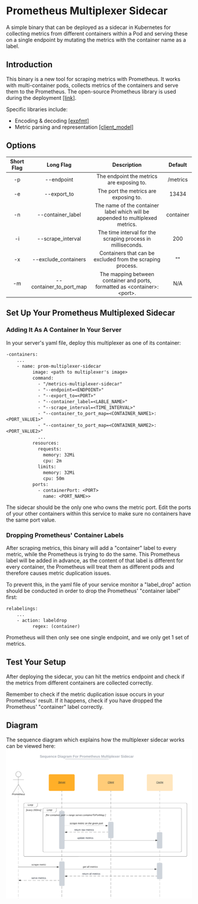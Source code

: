 # Prometheus Multiplexer Sidecar

A simple binary that can be deployed as a sidecar in Kubernetes for collecting metrics from
different containers within a Pod and serving these on a single endpoint by mutating the metrics
with the container name as a label.

## Introduction

This binary is a new tool for scraping metrics with Prometheus. It works with multi-container pods,
collects metrics of the containers and serve them to the Prometheus. The open-source Prometheus
library is used during the deployment [[link]](https://github.com/prometheus/prometheus).

Specific libraries include:

- Encoding & decoding [[expfmt]](https://pkg.go.dev/github.com/prometheus/common/expfmt)
- Metric parsing and representation
  [[client_model]](https://pkg.go.dev/github.com/prometheus/client_model@v0.2.0/go)

## Options

| **Short Flag** |      **Long Flag**      |                                **Description**                                 | **Default** |
| :------------: | :---------------------: | :----------------------------------------------------------------------------: | :---------: |
|       -p       |       --endpoint        |                   The endpoint the metrics are exposing to.                    |  /metrics   |
|       -e       |       --export_to       |                     The port the metrics are exposing to.                      |    13434    |
|       -n       |    --container_label    | The name of the container label which will be appended to multiplexed metrics. |  container  |
|       -i       |    --scrape_interval    |          The time interval for the scraping process in milliseconds.           |     200     |
|       -x       |  --exclude_containers   |           Containers that can be excluded from the scraping process.           |     ""      |
|       -m       | --container_to_port_map | The mapping between container and ports, formatted as \<container\>:\<port\>.  |     N/A     |

## Set Up Your Prometheus Multiplexed Sidecar

### Adding It As A Container In Your Server

In your server's yaml file, deploy this multiplexer as one of its container:

```aidl
-containers:
    ...
    - name: prom-multiplexer-sidecar
          image: <path to multiplexer's image>
          command:
            - "/metrics-multiplexer-sidecar"
            - "--endpoint=<ENDPOINT>"
            - "--export_to=<PORT>"
            - "--container_label=<LABLE_NAME>"
            - "--scrape_interval=<TIME_INTERVAL>"
            - "--container_to_port_map=<CONTAINER_NAME1>:<PORT_VALUE1>"
            - "--container_to_port_map=<CONTAINER_NAME2>:<PORT_VALUE2>"
            ...
          resources:
            requests:
              memory: 32Mi
              cpu: 2m
            limits:
              memory: 32Mi
              cpu: 50m
          ports:
            - containerPort: <PORT>
              name: <PORT_NAME>>
```

The sidecar should be the only one who owns the metric port. Edit the ports of your other containers
within this service to make sure no containers have the same port value.

### Dropping Prometheus' Container Labels

After scraping metrics, this binary will add a "container" label to every metric, while the
Prometheus is trying to do the same. This Prometheus label will be added in advance, as the content
of that label is different for every container, the Prometheus will treat them as different pods
and therefore causes metric duplication issues.

To prevent this, in the yaml file of your service monitor a "label_drop" action should be conducted
in order to drop the Prometheus' "container label" first:

```aidl
relabelings:
    ...
    - action: labeldrop
          regex: (container)
```

Prometheus will then only see one single endpoint, and we only get 1 set of metrics.

## Test Your Setup

After deploying the sidecar, you can hit the metrics endpoint and check if the metrics from
different containers are collected correctly.

Remember to check if the metric duplication issue occurs in your Prometheus' result. If it happens,
check if you have dropped the Prometheus' "container" label correctly.

## Diagram

The sequence diagram which explains how the multiplexer sidecar works can be viewed here:
![sequence diagram](./doc/SequenceDiagram.png?raw=true "sequence diagram for prometheus multiplexer sidecar")
